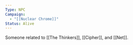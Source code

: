 ```yaml
---
Type: NPC
Campaign:
  - "[[Nuclear Chrome]]"
Status: Alive
---
```

Someone related to [[The Thinkers]], [[Cipher]], and [[Net]].